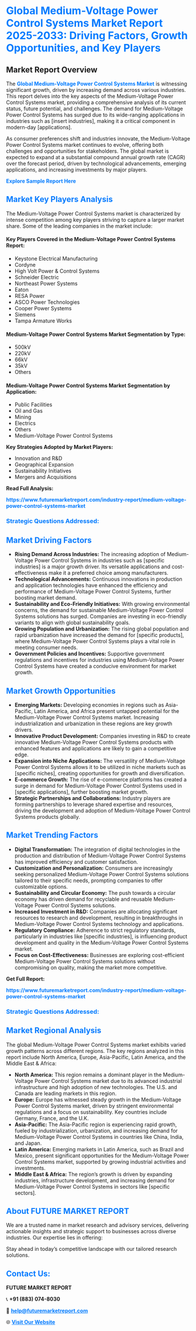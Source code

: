 <h1 style="color: #007BFF;">Global Medium-Voltage Power Control Systems Market Report 2025-2033: Driving Factors, Growth Opportunities, and Key Players</h1>

<section id="overview">
<h2>Market Report Overview</h2>
<p>The <a href="https://www.futuremarketreport.com/industry-report/medium-voltage-power-control-systems-market" style="color: #007BFF; text-decoration: none;"><strong>Global Medium-Voltage Power Control Systems Market</strong></a> is witnessing significant growth, driven by increasing demand across various industries. This report delves into the key aspects of the Medium-Voltage Power Control Systems market, providing a comprehensive analysis of its current status, future potential, and challenges. The demand for Medium-Voltage Power Control Systems has surged due to its wide-ranging applications in industries such as [insert industries], making it a critical component in modern-day [applications].</p>
<p>As consumer preferences shift and industries innovate, the Medium-Voltage Power Control Systems market continues to evolve, offering both challenges and opportunities for stakeholders. The global market is expected to expand at a substantial compound annual growth rate (CAGR) over the forecast period, driven by technological advancements, emerging applications, and increasing investments by major players.</p>
</section>

<section id="overview">
<p><a href="https://www.futuremarketreport.com/request-sample/reportId=127953" style="color: #007BFF; text-decoration: none;"><strong>Explore Sample Report Here</strong></a></p>
</section>

<section id="key-players">
<h2 style="color: #007BFF;">Market Key Players Analysis</h2>
<p>The Medium-Voltage Power Control Systems market is characterized by intense competition among key players striving to capture a larger market share. Some of the leading companies in the market include:</p>
<h4>Key Players Covered in the Medium-Voltage Power Control Systems Report:</h4>
<ul><li>Keystone Electrical Manufacturing</li><li>Cordyne</li><li>High Volt Power &amp; Control Systems</li><li>Schneider Electric</li><li>Northeast Power Systems</li><li>Eaton</li><li>RESA Power</li><li>ASCO Power Technologies</li><li>Cooper Power Systems</li><li>Siemens</li><li>Tampa Armature Works</li></ul>
<h4>Medium-Voltage Power Control Systems Market Segmentation by Type:</h4>
<ul><li>500kV</li><li>220kV</li><li>66kV</li><li>35kV</li><li>Others</li></ul>

<h4>Medium-Voltage Power Control Systems Market Segmentation by Application:</h4>
<ul><li>Public Facilities</li><li>Oil and Gas</li><li>Mining</li><li>Electrics</li><li>Others</li><li>Medium-Voltage Power Control Systems</li></ul>
<p><strong>Key Strategies Adopted by Market Players:</strong></p>
<ul>
<li>Innovation and R&D</li>
<li>Geographical Expansion</li>
<li>Sustainability Initiatives</li>
<li>Mergers and Acquisitions</li>
</ul>
</section>

<section>
<p><strong>Read Full Analysis: </strong></p><a href="https://www.futuremarketreport.com/industry-report/medium-voltage-power-control-systems-market" style="color: #007BFF; text-decoration: none;"><strong>https://www.futuremarketreport.com/industry-report/medium-voltage-power-control-systems-market</strong></a>
<h3 style="color: #007BFF;">Strategic Questions Addressed:</h3>
</section>

<section id="driving-factors">
<h2 style="color: #007BFF;">Market Driving Factors</h2>
<ul>
<li><strong>Rising Demand Across Industries:</strong> The increasing adoption of Medium-Voltage Power Control Systems in industries such as [specific industries] is a major growth driver. Its versatile applications and cost-effectiveness make it a preferred choice among manufacturers.</li>
<li><strong>Technological Advancements:</strong> Continuous innovations in production and application technologies have enhanced the efficiency and performance of Medium-Voltage Power Control Systems, further boosting market demand.</li>
<li><strong>Sustainability and Eco-Friendly Initiatives:</strong> With growing environmental concerns, the demand for sustainable Medium-Voltage Power Control Systems solutions has surged. Companies are investing in eco-friendly variants to align with global sustainability goals.</li>
<li><strong>Growing Population and Urbanization:</strong> The rising global population and rapid urbanization have increased the demand for [specific products], where Medium-Voltage Power Control Systems plays a vital role in meeting consumer needs.</li>
<li><strong>Government Policies and Incentives:</strong> Supportive government regulations and incentives for industries using Medium-Voltage Power Control Systems have created a conducive environment for market growth.</li>
</ul>
</section>

<section id="growth-opportunities">
<h2 style="color: #007BFF;">Market Growth Opportunities</h2>
<ul>
<li><strong>Emerging Markets:</strong> Developing economies in regions such as Asia-Pacific, Latin America, and Africa present untapped potential for the Medium-Voltage Power Control Systems market. Increasing industrialization and urbanization in these regions are key growth drivers.</li>
<li><strong>Innovative Product Development:</strong> Companies investing in R&D to create innovative Medium-Voltage Power Control Systems products with enhanced features and applications are likely to gain a competitive edge.</li>
<li><strong>Expansion into Niche Applications:</strong> The versatility of Medium-Voltage Power Control Systems allows it to be utilized in niche markets such as [specific niches], creating opportunities for growth and diversification.</li>
<li><strong>E-commerce Growth:</strong> The rise of e-commerce platforms has created a surge in demand for Medium-Voltage Power Control Systems used in [specific applications], further boosting market growth.</li>
<li><strong>Strategic Partnerships and Collaborations:</strong> Industry players are forming partnerships to leverage shared expertise and resources, driving the development and adoption of Medium-Voltage Power Control Systems products globally.</li>
</ul>
</section>

<section id="trending-factors">
<h2 style="color: #007BFF;">Market Trending Factors</h2>
<ul>
<li><strong>Digital Transformation:</strong> The integration of digital technologies in the production and distribution of Medium-Voltage Power Control Systems has improved efficiency and customer satisfaction.</li>
<li><strong>Customization and Personalization:</strong> Consumers are increasingly seeking personalized Medium-Voltage Power Control Systems solutions tailored to their specific needs, prompting companies to offer customizable options.</li>
<li><strong>Sustainability and Circular Economy:</strong> The push towards a circular economy has driven demand for recyclable and reusable Medium-Voltage Power Control Systems solutions.</li>
<li><strong>Increased Investment in R&D:</strong> Companies are allocating significant resources to research and development, resulting in breakthroughs in Medium-Voltage Power Control Systems technology and applications.</li>
<li><strong>Regulatory Compliance:</strong> Adherence to strict regulatory standards, particularly in industries like [specific industries], is influencing product development and quality in the Medium-Voltage Power Control Systems market.</li>
<li><strong>Focus on Cost-Effectiveness:</strong> Businesses are exploring cost-efficient Medium-Voltage Power Control Systems solutions without compromising on quality, making the market more competitive.</li>
</ul>
</section>

<section>
<p><strong>Get Full Report: </strong></p><a href="https://www.futuremarketreport.com/industry-report/medium-voltage-power-control-systems-market" style="color: #007BFF; text-decoration: none;"><strong>https://www.futuremarketreport.com/industry-report/medium-voltage-power-control-systems-market</strong></a>
<h3 style="color: #007BFF;">Strategic Questions Addressed:</h3>
</section>


<section id="regional-analysis">
<h2 style="color: #007BFF;">Market Regional Analysis</h2>
<p>The global Medium-Voltage Power Control Systems market exhibits varied growth patterns across different regions. The key regions analyzed in this report include North America, Europe, Asia-Pacific, Latin America, and the Middle East & Africa:</p>
<ul>
<li><strong>North America:</strong> This region remains a dominant player in the Medium-Voltage Power Control Systems market due to its advanced industrial infrastructure and high adoption of new technologies. The U.S. and Canada are leading markets in this region.</li>
<li><strong>Europe:</strong> Europe has witnessed steady growth in the Medium-Voltage Power Control Systems market, driven by stringent environmental regulations and a focus on sustainability. Key countries include Germany, France, and the U.K.</li>
<li><strong>Asia-Pacific:</strong> The Asia-Pacific region is experiencing rapid growth, fueled by industrialization, urbanization, and increasing demand for Medium-Voltage Power Control Systems in countries like China, India, and Japan.</li>
<li><strong>Latin America:</strong> Emerging markets in Latin America, such as Brazil and Mexico, present significant opportunities for the Medium-Voltage Power Control Systems market, supported by growing industrial activities and investments.</li>
<li><strong>Middle East & Africa:</strong> The region’s growth is driven by expanding industries, infrastructure development, and increasing demand for Medium-Voltage Power Control Systems in sectors like [specific sectors].</li>
</ul>
</section>

<footer>
<h2 style="color: #007BFF;">About FUTURE MARKET REPORT</h2>
<p>We are a trusted name in market research and advisory services, delivering actionable insights and strategic support to businesses across diverse industries. Our expertise lies in offering:</p>

<p>Stay ahead in today’s competitive landscape with our tailored research solutions.</p>

<h2 style="color: #007BFF;">Contact Us:</h2>
<p><strong>FUTURE MARKET REPORT</strong></p>
<p>📞 <strong>+91 (883) 074-8030</strong></p>
<p>📧 <strong><a href="mailto:help@futuremarketreport.com" style="color: #007BFF;">help@futuremarketreport.com</a></strong></p>
<p>🌐 <strong><a href="https://www.futuremarketreport.com/" style="color: #007BFF;">Visit Our Website</a></strong></p>
</footer>